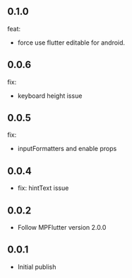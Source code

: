 ## 0.1.0

feat: 
- force use flutter editable for android.

## 0.0.6

fix:
- keyboard height issue

## 0.0.5

fix:
- inputFormatters and enable props

## 0.0.4

* fix: hintText issue

## 0.0.2

* Follow MPFlutter version 2.0.0

## 0.0.1

* Initial publish
